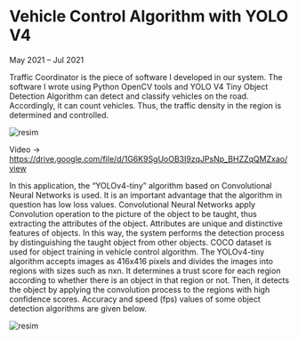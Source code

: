 # Vehicle Control Algorithm with YOLO V4
May 2021 – Jul 2021

Traffic Coordinator is the piece of software I developed in our system. The software I wrote using Python OpenCV tools and YOLO V4 Tiny Object Detection Algorithm can detect and classify vehicles on the road. Accordingly, it can count vehicles. Thus, the traffic density in the region is determined and controlled.

![resim](https://github.com/mehmet-engineer/YOLO_V4_Car_Control_Algorithm/blob/master/b2.png)

Video -> https://drive.google.com/file/d/1G6K9SgUoOB3I9zqJPsNp_BHZZqQMZxao/view

In this application, the “YOLOv4-tiny” algorithm based on Convolutional Neural Networks is used. It is an important advantage that the algorithm in question has low loss values. Convolutional Neural Networks apply Convolution operation to the picture of the object to be taught, thus extracting the attributes of the object. Attributes are unique and distinctive features of objects. In this way, the system performs the detection process by distinguishing the taught object from other objects. COCO dataset is used for object training in vehicle control algorithm. The YOLOv4-tiny algorithm accepts images as 416x416 pixels and divides the images into regions with sizes such as nxn. It determines a trust score for each region according to whether there is an object in that region or not. Then, it detects the object by applying the convolution process to the regions with high confidence scores.
Accuracy and speed (fps) values ​​of some object detection algorithms are given below.

![resim](https://github.com/mehmet-engineer/YOLO_V4_Car_Control_Algorithm/blob/master/algorithms.jpg)
